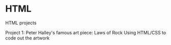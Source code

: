 # HTML
HTML projects

Project 1: Peter Halley's famous art piece: Laws of Rock
Using HTML/CSS to code out the artwork
